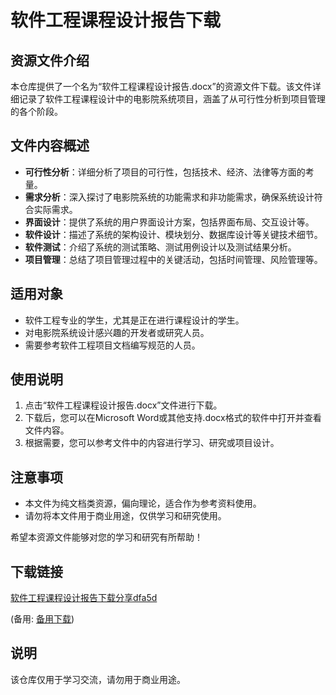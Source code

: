# 软件工程课程设计报告下载

## 资源文件介绍

本仓库提供了一个名为“软件工程课程设计报告.docx”的资源文件下载。该文件详细记录了软件工程课程设计中的电影院系统项目，涵盖了从可行性分析到项目管理的各个阶段。

## 文件内容概述

- **可行性分析**：详细分析了项目的可行性，包括技术、经济、法律等方面的考量。
- **需求分析**：深入探讨了电影院系统的功能需求和非功能需求，确保系统设计符合实际需求。
- **界面设计**：提供了系统的用户界面设计方案，包括界面布局、交互设计等。
- **软件设计**：描述了系统的架构设计、模块划分、数据库设计等关键技术细节。
- **软件测试**：介绍了系统的测试策略、测试用例设计以及测试结果分析。
- **项目管理**：总结了项目管理过程中的关键活动，包括时间管理、风险管理等。

## 适用对象

- 软件工程专业的学生，尤其是正在进行课程设计的学生。
- 对电影院系统设计感兴趣的开发者或研究人员。
- 需要参考软件工程项目文档编写规范的人员。

## 使用说明

1. 点击“软件工程课程设计报告.docx”文件进行下载。
2. 下载后，您可以在Microsoft Word或其他支持.docx格式的软件中打开并查看文件内容。
3. 根据需要，您可以参考文件中的内容进行学习、研究或项目设计。

## 注意事项

- 本文件为纯文档类资源，偏向理论，适合作为参考资料使用。
- 请勿将本文件用于商业用途，仅供学习和研究使用。

希望本资源文件能够对您的学习和研究有所帮助！

## 下载链接
[软件工程课程设计报告下载分享dfa5d](https://pan.quark.cn/s/f0726ca730a2) 

(备用: [备用下载](https://pan.baidu.com/s/1oyAluE77IvjqIz1aUf-Bpw?pwd=1234))

## 说明

该仓库仅用于学习交流，请勿用于商业用途。
